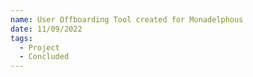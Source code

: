 ```yaml
---
name: User Offboarding Tool created for Monadelphous
date: 11/09/2022
tags:
  - Project
  - Concluded
---
```

